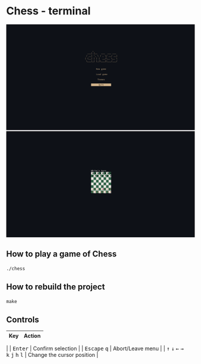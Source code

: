 # Chess - terminal

![menu](https://github.com/JakeTheRealOne/chess/blob/master/screenshots/menu.png)
![gameplay](https://github.com/JakeTheRealOne/chess/blob/master/screenshots/gameplay.png)

## How to play a game of Chess
    ./chess
## How to rebuild the project
    make
## Controls
| Key | Action |
|----------|----------|
| 
| <kbd>Enter</kbd>   | Confirm selection |
| <kbd>Escape</kbd> <kbd>q</kbd> | Abort/Leave menu |
| <kbd>↑</kbd> <kbd>↓</kbd> <kbd>←</kbd> <kbd>→</kbd> <br> <kbd>k</kbd> <kbd>j</kbd> <kbd>h</kbd> <kbd>l</kbd> | Change the cursor position |
